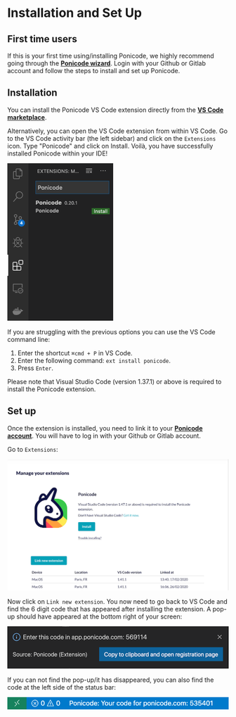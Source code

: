# Installation and Set Up
## First time users
If this is your first time using/installing Ponicode, we highly recommend going through the [**Ponicode wizard**][wizardurl]. Login with your Github or Gitlab account and follow the steps to install and set up Ponicode.

## Installation
You can install the Ponicode VS Code extension directly from the [**VS Code marketplace**][mktvsc].

Alternatively, you can open the VS Code extension from within VS Code. Go to the VS Code activity bar (the left sidebar) and click on the `Extensions` icon. Type "Ponicode" and click on Install. Voilà, you have successfully installed Ponicode within your IDE!

![Ponicode Extension on the VSCode Marketplace](images/5fbb648eaa2faebceb514afa_install-ponicode-vscode.7c84eee4.png)

If you are struggling with the previous options you can use the VS Code command line:

1. Enter the shortcut `⌘cmd + P` in VS Code.
2. Enter the following command: `ext install ponicode`.
3. Press `Enter`.

Please note that Visual Studio Code (version 1.37.1) or above is required to install the Ponicode extension.

## Set up
Once the extension is installed, you need to link it to your [**Ponicode account**][wizardurl]. You will have to log in with your Github or Gitlab account.

Go to `Extensions`:

![Link your extension](images/5fbb64c37a07e55414b6585a_link-extension.802756c3.png)

Now click on `Link new extension`. You now need to go back to VS Code and find the 6 digit code that has appeared after installing the extension. A pop-up should have appeared at the bottom right of your screen:

![One Time Password Popup](images/5fbb64d159779766e9688f2e_pop-up.6721d987.png)

If you can not find the pop-up/it has disappeared, you can also find the code at the left side of the status bar:

![OTP Footer](images/5fbb64e1ec0945732792f3be_footer-otp.16d27156.png)

[wizardurl]: https://app.ponicode.com/?_ga=2.181941345.799897255.1606397705-1300491394.1603133693
[mktvsc]: https://marketplace.visualstudio.com/items?itemName=ponicode.ponicode
